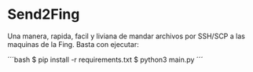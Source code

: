 <h1>Send2Fing</h1>

Una manera, rapida, facil y liviana de mandar archivos por SSH/SCP a las maquinas de la Fing. Basta con ejecutar:

´´´bash
  $ pip install -r requirements.txt
  $ python3 main.py
´´´

